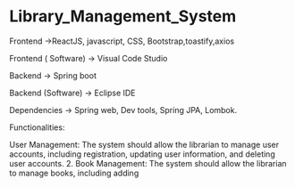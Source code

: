# Library_Management_System


Frontend ->ReactJS, javascript, CSS, Bootstrap,toastify,axios

Frontend ( Software) -> Visual Code Studio

Backend -> Spring boot

Backend (Software) -> Eclipse IDE

Dependencies -> Spring web, Dev tools, Spring JPA, Lombok.

Functionalities:

User Management: The system should allow the librarian to manage user accounts, including registration, updating user information, and deleting user accounts. 2. Book Management: The system should allow the librarian to manage books, including adding
